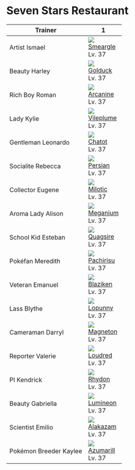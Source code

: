 # Seven Stars Restaurant

Trainer                | 1
---                    | ---
Artist Ismael          | ![][235]<br>[Smeargle]<br>Lv. 37
Beauty Harley          | ![][055]<br>[Golduck]<br>Lv. 37
Rich Boy Roman         | ![][059]<br>[Arcanine]<br>Lv. 37
Lady Kylie             | ![][045]<br>[Vileplume]<br>Lv. 37
Gentleman Leonardo     | ![][441]<br>[Chatot]<br>Lv. 37
Socialite Rebecca      | ![][053]<br>[Persian]<br>Lv. 37
Collector Eugene       | ![][350]<br>[Milotic]<br>Lv. 37
Aroma Lady Alison      | ![][154]<br>[Meganium]<br>Lv. 37
School Kid Esteban     | ![][195]<br>[Quagsire]<br>Lv. 37
Pokéfan Meredith       | ![][417]<br>[Pachirisu]<br>Lv. 37
Veteran Emanuel        | ![][257]<br>[Blaziken]<br>Lv. 37
Lass Blythe            | ![][428]<br>[Lopunny]<br>Lv. 37
Cameraman Darryl       | ![][082]<br>[Magneton]<br>Lv. 37
Reporter Valerie       | ![][294]<br>[Loudred]<br>Lv. 37
PI Kendrick            | ![][112]<br>[Rhydon]<br>Lv. 37
Beauty Gabriella       | ![][457]<br>[Lumineon]<br>Lv. 37
Scientist Emilio       | ![][065]<br>[Alakazam]<br>Lv. 37
Pokémon Breeder Kaylee | ![][184]<br>[Azumarill]<br>Lv. 37

[Vileplume]: ../../pokemons/045/
[Persian]: ../../pokemons/053/
[Golduck]: ../../pokemons/055/
[Arcanine]: ../../pokemons/059/
[Alakazam]: ../../pokemons/065/
[Magneton]: ../../pokemons/082/
[Rhydon]: ../../pokemons/112/
[Meganium]: ../../pokemons/154/
[Azumarill]: ../../pokemons/184/
[Quagsire]: ../../pokemons/195/
[Smeargle]: ../../pokemons/235/
[Blaziken]: ../../pokemons/257/
[Loudred]: ../../pokemons/294/
[Milotic]: ../../pokemons/350/
[Pachirisu]: ../../pokemons/417/
[Lopunny]: ../../pokemons/428/
[Chatot]: ../../pokemons/441/
[Lumineon]: ../../pokemons/457/
[045]: ../img/pokemon/045.png
[053]: ../img/pokemon/053.png
[055]: ../img/pokemon/055.png
[059]: ../img/pokemon/059.png
[065]: ../img/pokemon/065.png
[082]: ../img/pokemon/082.png
[112]: ../img/pokemon/112.png
[154]: ../img/pokemon/154.png
[184]: ../img/pokemon/184.png
[195]: ../img/pokemon/195.png
[235]: ../img/pokemon/235.png
[257]: ../img/pokemon/257.png
[294]: ../img/pokemon/294.png
[350]: ../img/pokemon/350.png
[417]: ../img/pokemon/417.png
[428]: ../img/pokemon/428.png
[441]: ../img/pokemon/441.png
[457]: ../img/pokemon/457.png
